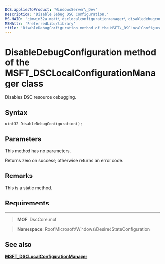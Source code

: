 ```yaml
---
DCS.appliesToProduct: 'WindowsServer\_Dev'
Description: 'Disable Debug DSC Configuration.'
MS-HAID: 'cimwin32a.msft\_dsclocalconfigurationmanager\_disabledebugconfiguration'
MSHAttr: 'PreferredLib:/library'
title: 'DisableDebugConfiguration method of the MSFT\_DSCLocalConfigurationManager class'
---
```


# DisableDebugConfiguration method of the MSFT\_DSCLocalConfigurationManager class

Disables DSC resource debugging.

Syntax
------

```mof
uint32 DisableDebugConfiguration();
```

Parameters
----------

This method has no parameters.

Returns zero on success; otherwise returns an error code.

## Remarks

This is a static method.

## Requirements
------------
>**MOF:** DscCore.mof

>**Namespace**: Root\Microsoft\Windows\DesiredStateConfiguration


## See also


[**MSFT\_DSCLocalConfigurationManager**](msft-dsclocalconfigurationmanager.md)

 

 



